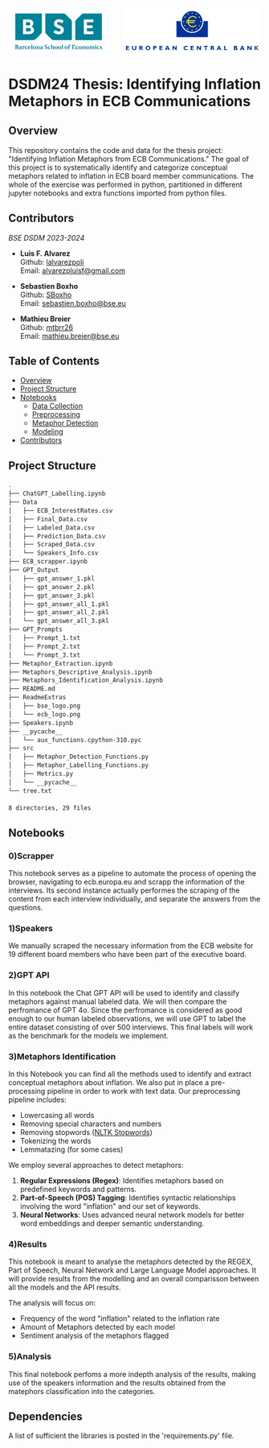 <div style="display: flex; justify-content: space-between;">
    <img src="ReadmeExtras/bse_logo.png" alt="BSE Logo" width="200"/>
    <img src="ReadmeExtras/ecb_logo.png" alt="ECB Logo" width="274"/>
</div>

# DSDM24 Thesis: Identifying Inflation Metaphors in ECB Communications

## Overview

This repository contains the code and data for the thesis project: "Identifying Inflation Metaphors from ECB Communications." The goal of this project is to systematically identify and categorize conceptual metaphors related to inflation in ECB board member communications. The whole of the exercise was performed in python, partitioned in different jupyter notebooks and extra functions imported from python files.

## Contributors
*BSE DSDM 2023-2024*  
- **Luis F. Alvarez**  
  Github: [lalvarezpoli](https://github.com/lalvarezpoli)  
  Email: [alvarezpluisf@gmail.com](mailto:alvarezpluisf@gmail.com)

- **Sebastien Boxho**  
  Github: [SBoxho](https://github.com/SBoxho)  
  Email: [sebastien.boxho@bse.eu](mailto:sebastien.boxho@bse.eu)

- **Mathieu Breier**  
  Github: [mtbrr26](https://github.com/mtbrr26)  
  Email: [mathieu.breier@bse.eu](mailto:mathieu.breier@bse.eu)

  

## Table of Contents

- [Overview](#overview)
- [Project Structure](#project-structure)
- [Notebooks](#methodology)
  - [Data Collection](#data-collection)
  - [Preprocessing](#preprocessing)
  - [Metaphor Detection](#metaphor-detection)
  - [Modeling](#modeling)
- [Contributors](#contributors)

## Project Structure
```bash
.
├── ChatGPT_Labelling.ipynb
├── Data
│   ├── ECB_InterestRates.csv
│   ├── Final_Data.csv
│   ├── Labeled_Data.csv
│   ├── Prediction_Data.csv
│   ├── Scraped_Data.csv
│   └── Speakers_Info.csv
├── ECB_scrapper.ipynb
├── GPT_Output
│   ├── gpt_answer_1.pkl
│   ├── gpt_answer_2.pkl
│   ├── gpt_answer_3.pkl
│   ├── gpt_answer_all_1.pkl
│   ├── gpt_answer_all_2.pkl
│   └── gpt_answer_all_3.pkl
├── GPT_Prompts
│   ├── Prompt_1.txt
│   ├── Prompt_2.txt
│   └── Prompt_3.txt
├── Metaphor_Extraction.ipynb
├── Metaphors_Descriptive_Analysis.ipynb
├── Metaphors_Identification_Analysis.ipynb
├── README.md
├── ReadmeExtras
│   ├── bse_logo.png
│   └── ecb_logo.png
├── Speakers.ipynb
├── __pycache__
│   └── aux_functions.cpython-310.pyc
├── src
│   ├── Metaphor_Detection_Functions.py
│   ├── Metaphor_Labelling_Functions.py
│   ├── Metrics.py
│   └── __pycache__
└── tree.txt

8 directories, 29 files
```


## Notebooks

### 0)Scrapper
This notebook serves as a pipeline to automate the process of opening the browser, navigating to ecb.europa.eu and scrapp the information of the interviews. Its second instance actually performes the scraping of the content from each interview individually, and separate the answers from the questions.

### 1)Speakers
We manually scraped the necessary information from the ECB website for 19 different board members who have been part of the executive board. 

### 2)GPT API
In this notebook the Chat GPT API will be used to identify and classify metaphors against manual labeled data. We will then compare the perfromance of GPT 4o. Since the perfromance is considered as good enough to our human labeled observations, we will use GPT to label the entire dataset consisting of over 500 interviews. This final labels will work as the benchmark for the models we implement.

### 3)Metaphors Identification
In this Notebook you can find all the methods used to identify and extract conceptual metaphors about inflation. We also put in place a pre-processing pipeline in order to work with text data. Our preprocessing pipeline includes:
- Lowercasing all words
- Removing special characters and numbers
- Removing stopwords ([NLTK Stopwords](https://www.nltk.org/search.html?q=stopwords))
- Tokenizing the words
- Lemmatazing (for some cases)

We employ several approaches to detect metaphors:
1. **Regular Expressions (Regex)**: Identifies metaphors based on predefined keywords and patterns.
2. **Part-of-Speech (POS) Tagging**: Identifies syntactic relationships involving the word "inflation" and our set of keywords.
3. **Neural Networks**: Uses advanced neural network models for better word embeddings and deeper semantic understanding.




### 4)Results
This notebook is meant to analyse the metaphors detected by the REGEX, Part of Speech, Neural Network and Large Language Model approaches. It will provide results from the modelling and an overall comparisson between all the models and the API results.

The analysis will focus on:
- Frequency of the word "inflation" related to the inflation rate
- Amount of Metaphors detected by each model
- Sentiment analysis of the metaphors flagged

### 5)Analysis
This final notebook perfoms a more indepth analysis of the results, making use of the speakers information and the results obtained from the matephors classification into the categories.

## Dependencies
A list of sufficient the libraries is posted in the 'requirements.py' file. 
